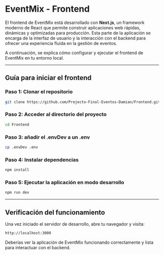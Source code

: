 # EventMix - Frontend

El frontend de EventMix está desarrollado con **Next.js**, un framework moderno de React que permite construir aplicaciones web rápidas, dinámicas y optimizadas para producción. Esta parte de la aplicación se encarga de la interfaz de usuario y la interacción con el backend para ofrecer una experiencia fluida en la gestión de eventos.

A continuación, se explica cómo configurar y ejecutar el frontend de EventMix en tu entorno local.

---

## Guía para iniciar el frontend

### Paso 1: Clonar el repositorio

```bash
git clone https://github.com/Projecto-Final-Eventos-Damian/Frontend.git
```

### Paso 2: Acceder al directorio del proyecto

```bash
cd Frontend
```

### Paso 3: añadir el .envDev a un .env

```bash
cp .envDev .env
```

### Paso 4: Instalar dependencias

```bash
npm install
```

### Paso 5: Ejecutar la aplicación en modo desarrollo

```bash
npm run dev
```

---

## Verificación del funcionamiento

Una vez iniciado el servidor de desarrollo, abre tu navegador y visita:

```bash
http://localhost:3000
```

Deberías ver la aplicación de EventMix funcionando correctamente y lista para interactuar con el backend.
